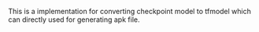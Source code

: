 This is a implementation for converting checkpoint model to
tfmodel which can directly used for generating apk file.
